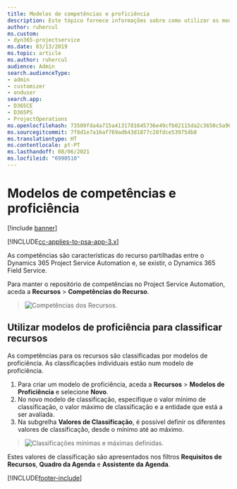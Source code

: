 ```yaml
---
title: Modelos de competências e proficiência
description: Este tópico fornece informações sobre como utilizar os modelos de competências e proficiência.
author: ruhercul
ms.custom:
- dyn365-projectservice
ms.date: 03/13/2019
ms.topic: article
ms.author: ruhercul
audience: Admin
search.audienceType:
- admin
- customizer
- enduser
search.app:
- D365CE
- D365PS
- ProjectOperations
ms.openlocfilehash: 73509fda4a715a4131781645736e49cfb02115da2c3650c5a966e35360e7703f
ms.sourcegitcommit: 7f8d1e7a16af769adb43d1877c28fdce53975db8
ms.translationtype: HT
ms.contentlocale: pt-PT
ms.lasthandoff: 08/06/2021
ms.locfileid: "6990510"
---
```

# <a name="skills-and-proficiency-models"></a>Modelos de competências e proficiência

[!include [banner](../includes/psa-now-project-operations.md)]

[!INCLUDE[cc-applies-to-psa-app-3.x](../includes/cc-applies-to-psa-app-3x.md)]

As competências são características do recurso partilhadas entre o Dynamics 365 Project Service Automation e, se existir, o Dynamics 365 Field Service. 

Para manter o repositório de competências no Project Service Automation, aceda a **Recursos** \> **Competências do Recurso**. 

> ![Competências dos Recursos.](media/Resource-Management-image84.png)

## <a name="use-proficiency-models-to-rate-resources"></a>Utilizar modelos de proficiência para classificar recursos

As competências para os recursos são classificadas por modelos de proficiência. As classificações individuais estão num modelo de proficiência. 

1. Para criar um modelo de proficiência, aceda a **Recursos** \> **Modelos de Proficiência** e selecione **Novo**.
2. No novo modelo de classificação, especifique o valor mínimo de classificação, o valor máximo de classificação e a entidade que está a ser avaliada.
3. Na subgrelha **Valores de Classificação**, é possível definir os diferentes valores de classificação, desde o mínimo até ao máximo.

> ![Classificações mínimas e máximas definidas.](media/Resource-Management-image85.png)

Estes valores de classificação são apresentados nos filtros **Requisitos de Recursos**, **Quadro da Agenda** e **Assistente da Agenda**.


[!INCLUDE[footer-include](../includes/footer-banner.md)]